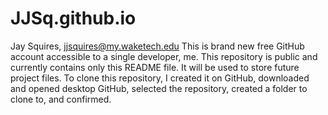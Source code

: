 # JJSq.github.io

Jay Squires, jjsquires@my.waketech.edu
This is brand new free GitHub account accessible to a single developer, me.
This repository is public and currently contains only this README file. It will be used to store future project files.
To clone this repository, I created it on GitHub, downloaded and opened desktop GitHub, selected the repository, created a folder to clone to, and confirmed.
